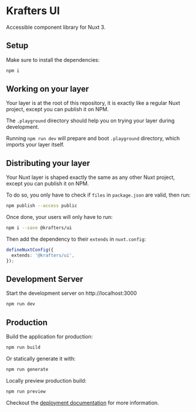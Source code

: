 # Krafters UI

Accessible component library for Nuxt 3.

## Setup

Make sure to install the dependencies:

```bash
npm i
```

## Working on your layer

Your layer is at the root of this repository, it is exactly like a regular Nuxt project, except you can publish it on NPM.

The `.playground` directory should help you on trying your layer during development.

Running `npm run dev` will prepare and boot `.playground` directory, which imports your layer itself.

## Distributing your layer

Your Nuxt layer is shaped exactly the same as any other Nuxt project, except you can publish it on NPM.

To do so, you only have to check if `files` in `package.json` are valid, then run:

```bash
npm publish --access public
```

Once done, your users will only have to run:

```bash
npm i --save @krafters/ui
```

Then add the dependency to their `extends` in `nuxt.config`:

```ts
defineNuxtConfig({
  extends: '@krafters/ui',
});
```

## Development Server

Start the development server on http://localhost:3000

```bash
npm run dev
```

## Production

Build the application for production:

```bash
npm run build
```

Or statically generate it with:

```bash
npm run generate
```

Locally preview production build:

```bash
npm run preview
```

Checkout the [deployment documentation](https://nuxt.com/docs/getting-started/deployment) for more information.
